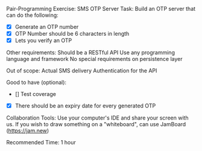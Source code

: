 Pair-Programming Exercise: SMS OTP Server
Task:
Build an OTP server that can do the following:
- [x] Generate an OTP number
- [x] OTP Number should be 6 characters in length
- [x] Lets you verify an OTP

Other requirements:
Should be a RESTful API
Use any programming language and framework
No special requirements on persistence layer

Out of scope:
Actual SMS delivery
Authentication for the API

Good to have (optional):
- [] Test coverage
- [x] There should be an expiry date for every generated OTP

Collaboration Tools:
Use your computer's IDE and share your screen with us.
If you wish to draw something on a "whiteboard", can use JamBoard (https://jam.new) 

Recommended Time:
1 hour
